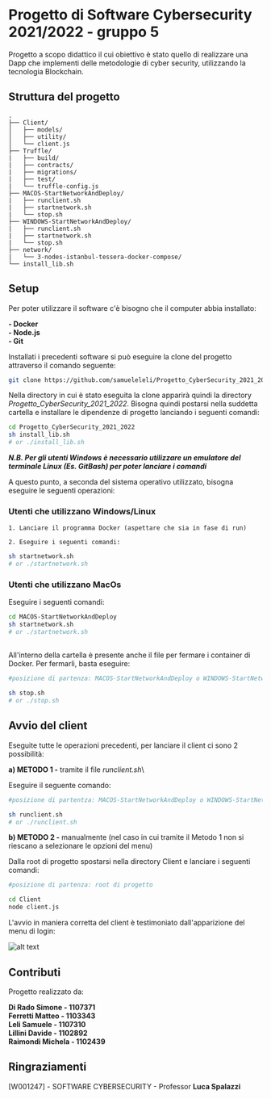 
# Progetto di Software Cybersecurity 2021/2022 - gruppo 5
Progetto a scopo didattico il cui obiettivo è stato quello di realizzare una Dapp che implementi delle metodologie di cyber security, utilizzando la tecnologia Blockchain.

## Struttura del progetto

```
.
├── Client/
│   ├── models/
│   ├── utility/
│   └── client.js
├── Truffle/
|   ├── build/
|   ├── contracts/
|   ├── migrations/
|   ├── test/
|   └── truffle-config.js
├── MACOS-StartNetworkAndDeploy/
|   ├── runclient.sh
|   ├── startnetwork.sh
|   └── stop.sh
├── WINDOWS-StartNetworkAndDeploy/
|   ├── runclient.sh
|   ├── startnetwork.sh
|   └── stop.sh
├── network/
|   └── 3-nodes-istanbul-tessera-docker-compose/
└── install_lib.sh
```


## Setup

Per poter utilizzare il software c'è bisogno che il computer abbia installato:

**- Docker** \
**- Node.js** \
**- Git**

Installati i precedenti software si può eseguire la clone del progetto attraverso il comando seguente:

```bash
git clone https://github.com/samueleleli/Progetto_CyberSecurity_2021_2022.git
```
Nella directory in cui è stato eseguita la clone apparirà quindi la directory *Progetto_CyberSecurity_2021_2022*. Bisogna quindi postarsi nella suddetta cartella e installare le dipendenze di progetto lanciando i seguenti comandi:

```bash
cd Progetto_CyberSecurity_2021_2022 
sh install_lib.sh 
# or ./install_lib.sh
```
***N.B. Per gli utenti Windows è necessario utilizzare un emulatore del terminale Linux (Es. GitBash) per poter lanciare i comandi***

A questo punto, a seconda del sistema operativo utilizzato, bisogna eseguire le seguenti operazioni:

### Utenti che utilizzano Windows/Linux

    1. Lanciare il programma Docker (aspettare che sia in fase di run)

    2. Eseguire i seguenti comandi:
    
```bash
sh startnetwork.sh
# or ./startnetwork.sh
``` 


 ### Utenti che utilizzano MacOs
 Eseguire i seguenti comandi:
    
```bash
cd MACOS-StartNetworkAndDeploy
sh startnetwork.sh
# or ./startnetwork.sh
```
## 

All'interno della cartella è presente anche il file per fermare i container di Docker.
Per fermarli, basta eseguire:

```bash
#posizione di partenza: MACOS-StartNetworkAndDeploy o WINDOWS-StartNetworkAndDeploy

sh stop.sh
# or ./stop.sh
```
## Avvio del client

Eseguite tutte le operazioni precedenti, per lanciare il client ci sono 2 possibilità:

**a) METODO 1 -** tramite il file *runclient.sh*\

Eseguire il seguente comando:

```bash
#posizione di partentza: MACOS-StartNetworkAndDeploy o WINDOWS-StartNetworkAndDeploy

sh runclient.sh
# or ./runclient.sh
```

**b) METODO 2 -** manualmente (nel caso in cui tramite il Metodo 1 non si riescano a selezionare le opzioni del menu) 

Dalla root di progetto spostarsi nella directory Client e lanciare i seguenti comandi:

```bash
#posizione di partenza: root di progetto

cd Client
node client.js
```

L'avvio in maniera corretta del client è testimoniato dall'apparizione del menu di login:

![alt text](https://drive.google.com/uc?export=view&id=1DkSIncirw6bp6Nl4Khbmewczd-xpsDUv)



## Contributi
Progetto realizzato da:

**Di Rado Simone - 1107371** \
**Ferretti Matteo - 1103343** \
**Leli Samuele - 1107310**\
**Lillini Davide - 1102892** \
**Raimondi Michela - 1102439**

## Ringraziamenti

[W001247] - SOFTWARE CYBERSECURITY - Professor **Luca Spalazzi**
